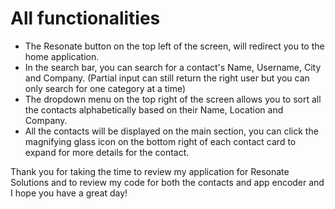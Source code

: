 # All functionalities
- The Resonate button on the top left of the screen, will redirect you to the home application.
- In the search bar, you can search for a contact's Name, Username, City and Company. (Partial input can still return the right user but you can only search for one category at a time)
- The dropdown menu on the top right of the screen allows you to sort all the contacts alphabetically based on their Name, Location and Company.
- All the contacts will be displayed on the main section, you can click the magnifying glass icon on the bottom right of each contact card to expand for more details for the contact.

Thank you for taking the time to review my application for Resonate Solutions and to review my code for both the contacts and app encoder and I hope you have a great day!
